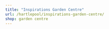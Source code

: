 ```yaml
---
title: "Inspirations Garden Centre"
url: /hartlepool/inspirations-garden-centre/
shop: garden centre
---
```

